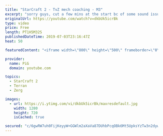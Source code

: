 ```yaml
---
title: "StarCraft 2 - TvZ mech coaching - M3"
excerpt: "sorry guys, cut a few mins at the start bc of some sound issues, and i didn't want you dying from an oversensitive mic or something ;)  Like the content? Then consider to leave a thumbs up and subscribe! ;) Videos don’t appear in your feed and you want to get notified about new uploads? Press the bell"
originalUrl: https://youtube.com/watch?v=dkbUk5icrBk
type: video
price: Free
length: PT1H5M32S
publishedDateTime: 2019-07-03T23:16:47Z
heat: 50

featuredContent: "<iframe width=\"800\" height=\"500\" frameborder=\"0\" src=\"https://www.youtube.com/embed/dkbUk5icrBk\" allow=\"accelerometer; autoplay; encrypted-media; gyroscope; picture-in-picture\" allowfullscreen></iframe>"

provider:
  name: PiG
  domain: youtube.com

topics:
  - StarCraft 2
  - Terran
  - Zerg

images:
  - url: https://i.ytimg.com/vi/dkbUk5icrBk/maxresdefault.jpg
    width: 1280
    height: 720
    isCached: true

secured: "c/6gwRW7uh0FijKeyyW+GGWlm2aXaVa87DUhbPcqOBk6Mt5UpksYzTw3n2dyw4Fv9OkSMlL5nfxJXCfWtNgwmw76jUIVjJoxAiJOuoLDiJNb73Bn4BJnH/LDzl2srqw39LKIXMtVy/s+PUpRO6EE8ljUGbYFeXnN4dF/AHJVmBFJUCpKWxDi8UD+GzRVpCkFpKaWbWkb5gC4XiBzYx8gdaypqYW+vrcE9oMfW791NsU3J5qytVNre3yNpucmvtMAPn+RShpaWyTag8Z2buNvubmU3NcwAOj7tQHOWkUeqKr32Ar8BJmvNds5a9YGXFUIG0JkLqC0sU1px46hEq/e9/OD5SJgnCd8V4D5Z/3IC5M9PMekv1j7z6CYVk4nXcacw2tZZCtl+gZSky9Gqkk6qekzYieJE/dCU1+PTeJh21w=;QTDLibXv4FsspeCGakKDMg=="
---
```


